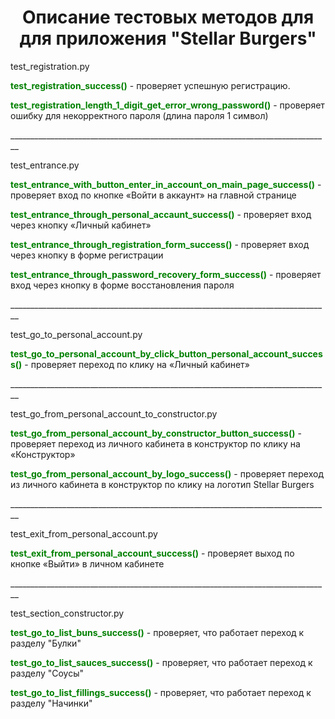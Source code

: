 
<h1 align="center"><a>Описание тестовых методов для для приложения "Stellar Burgers"</a></h1>

<p >test_registration.py</p>
<b style="color:green"> test_registration_success()</b> - проверяет успешную регистрацию. 
<p><b style="color:green">test_registration_length_1_digit_get_error_wrong_password()</b> - проверяет ошибку для некорректного пароля (длина пароля 1 символ)
<p >________________________________________________________________________________</p>
<p>test_entrance.py</p>
<p><b style="color:green">test_entrance_with_button_enter_in_account_on_main_page_success()</b> - проверяет вход по кнопке «Войти в аккаунт» на главной странице</p>
<p><b style="color:green">test_entrance_through_personal_accaunt_success()</b> - проверяет вход через кнопку «Личный кабинет»</p>
<p><b style="color:green">test_entrance_through_registration_form_success()</b> - проверяет вход через кнопку в форме регистрации</p>
<p><b style="color:green">test_entrance_through_password_recovery_form_success()</b> - проверяет вход через кнопку в форме восстановления пароля</p>
<p >________________________________________________________________________________</p>
<p >test_go_to_personal_account.py</p>
<p><b style="color:green">test_go_to_personal_account_by_click_button_personal_account_success()</b> - проверяет переход по клику на «Личный кабинет»</p>
<p >________________________________________________________________________________</p>
<p >test_go_from_personal_account_to_constructor.py</p>
<p><b style="color:green">test_go_from_personal_account_by_constructor_button_success()</b> - проверяет переход из личного кабинета в конструктор по клику на «Конструктор»</p>
<p><b style="color:green">test_go_from_personal_account_by_logo_success()</b> - проверяет переход из личного кабинета в конструктор по клику на логотип Stellar Burgers
<p >________________________________________________________________________________</p>
<p >test_exit_from_personal_account.py</p>
<p><b style="color:green">test_exit_from_personal_account_success()</b> - проверяет выход по кнопке «Выйти» в личном кабинете
<p>________________________________________________________________________________</p>
<p>test_section_constructor.py</p>
<p><b style="color:green">test_go_to_list_buns_success()</b> - проверяет, что работает переход к разделу "Булки"
<p><b style="color:green">test_go_to_list_sauces_success()</b> - проверяет, что работает переход к разделу "Соусы"
<p><b style="color:green">test_go_to_list_fillings_success()</b> - проверяет, что работает переход к разделу "Начинки"
